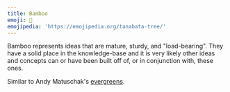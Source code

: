 ```yaml
---
title: Bamboo
emoji: 🎋
emojipedia: 'https://emojipedia.org/tanabata-tree/'
---
```

Bamboo represents ideas that are mature, sturdy, and "load-bearing". They have a solid place in the knowledge-base and it is very likely other ideas and concepts can or have been built off of, or in conjunction with, these ones.

Similar to Andy Matuschak's [evergreens](https://notes.andymatuschak.org/z4SDCZQeRo4xFEQ8H4qrSqd68ucpgE6LU155C).
